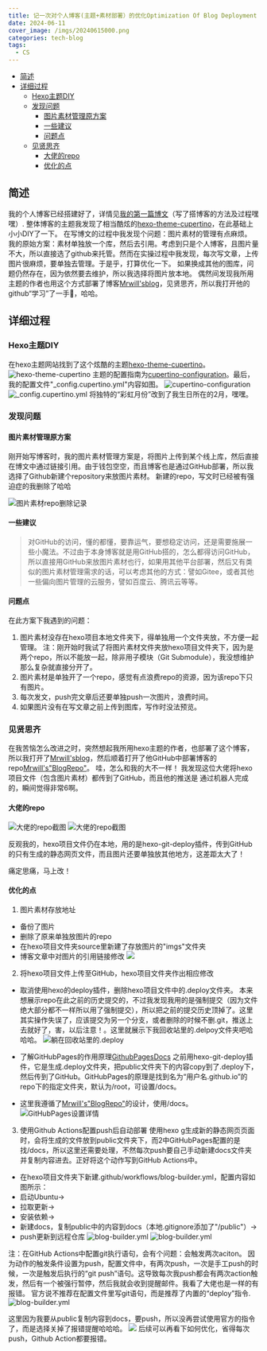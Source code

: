```yaml
---
title: 记一次对个人博客(主题+素材部署）的优化Optimization Of Blog Deployment
date: 2024-06-11
cover_image: /imgs/20240615000.png
categories: tech-blog
tags:
  - CS
---
```

- [简述](#简述)
- [详细过程](#详细过程)
  - [Hexo主题DIY](#hexo主题diy)
  - [发现问题](#发现问题)
    - [图片素材管理原方案](#图片素材管理原方案)
    - [一些建议](#一些建议)
    - [问题点](#问题点)
  - [见贤思齐](#见贤思齐)
    - [大佬的repo](#大佬的repo)
    - [优化的点](#优化的点)


## 简述
我的个人博客已经搭建好了，详情见[我的第一篇博文]（写了搭博客的方法及过程嘿嘿）.
整体博客的主题我发现了相当酷炫的[hexo-theme-cupertino]，在此基础上小小DIY了一下。
在写博文的过程中我发现个问题：图片素材的管理有点麻烦。
我的原始方案：素材单独放一个库，然后去引用。考虑到只是个人博客，且图片量不大，所以直接选了github来托管。然而在实操过程中我发现，每次写文章，上传图片很麻烦，要单独去管理。于是乎，打算优化一下。
如果换成其他的图库，问题仍然存在，因为依然要去维护，所以我选择将图片放本地。
偶然间发现我所用主题的作者也用这个方式部署了博客[Mrwill'sblog]，见贤思齐，所以我打开他的github“学习”了一手🤪，哈哈。

## 详细过程
### Hexo主题DIY
在hexo主题网站找到了这个炫酷的主题[hexo-theme-cupertino]。
![](/imgs/20240615010.png "hexo-theme-cupertino")
主题的配置指南为[cupertino-configuration]。最后，我的配置文件"_config.cupertino.yml"内容如图。
![](/imgs/20240615011.png "cupertino-configuration")
![](/imgs/20240615009.png "_config.cupertino.yml")
将独特的“彩虹月份”改到了我生日所在的2月，嘿嘿。


### 发现问题
#### 图片素材管理原方案
刚开始写博客时，我的图片素材管理方案是，将图片上传到某个线上库，然后直接在博文中通过链接引用。由于钱包空空，而且博客也是通过GitHub部署，所以我选择了Github新建个repository来放图片素材。
新建的repo，写文时已经被有强迫症的我删除了哈哈

![](/imgs/20240615001.png "图片素材repo删除记录")

#### 一些建议
>对GitHub的访问，懂的都懂，要靠运气，要想稳定访问，还是需要施展一些小魔法。不过由于本身博客就是用GitHub搭的，怎么都得访问GitHub，所以直接用GitHub来放图片素材也行，如果用其他平台部署，然后又有类似的图片素材管理需求的话，可以考虑其他的方式：譬如Gitee，或者其他一些偏向图片管理的云服务，譬如百度云、腾讯云等等。

#### 问题点
在此方案下我遇到的问题：
1. 图片素材没存在hexo项目本地文件夹下，得单独用一个文件夹放，不方便一起管理。
注：刚开始时我试了将图片素材文件夹放hexo项目文件夹下，因为是两个repo，所以不能放一起，除非用子模块（Git Submodule），我没想维护那么复杂就直接分开了。
2. 图片素材是单独开了一个repo，感觉有点浪费repo的资源，因为该repo下只有图片。
3. 每次发文，push完文章后还要单独push一次图片，浪费时间。
4. 如果图片没有在写文章之前上传到图库，写作时没法预览。

### 见贤思齐
在我苦恼怎么改进之时，突然想起我所用hexo主题的作者，也部署了这个博客，所以我打开了[Mrwill'sblog]，然后顺着打开了他GitHub中部署博客的repo[Mrwill's"BlogRepo"]。
哇，怎么和我的大不一样！
我发现这位大佬将hexo项目文件（包含图片素材）都传到了GitHub，而且他的推送是
通过机器人完成的，瞬间觉得非常6啊。
#### 大佬的repo
![](/imgs/20240615002.png "大佬的repo截图")
![](/imgs/20240615003.png "大佬的repo截图")

反观我的，hexo项目文件仍在本地，用的是hexo-git-deploy插件，传到GitHub的只有生成的静态网页文件，而且图片还要单独放其他地方，这差距太大了！

痛定思痛，马上改！
#### 优化的点
1. 图片素材存放地址
* 备份了图片
* 删除了原来单独放图片的repo
* 在hexo项目文件夹source里新建了存放图片的"imgs"文件夹
* 博客文章中对图片的引用链接修改
  ![](/imgs/20240615006.png )


2. 将hexo项目文件上传至GitHub，hexo项目文件夹作出相应修改
* 取消使用hexo的deploy插件，删除hexo项目文件中的.deploy文件夹。
  本来想展示repo在此之前的历史提交的，不过我发现我用的是强制提交（因为文件绝大部分都不一样所以用了强制提交），所以把之前的提交历史顶掉了。这里其实操作失误了，应该提交为另一个分支，或者删除的时候不删.git，推送上去就好了，害，以后注意！。这里就展示下我回收站里的.delpoy文件夹吧哈哈哈。
  ![](/imgs/20240615004.png "躺在回收站里的.deploy")

* 了解GitHubPages的作用原理[GithubPagesDocs]
  之前用hexo-git-deploy插件，它是生成.deploy文件夹，把public文件夹下的内容copy到了.deploy下，然后传到了GitHub。GitHubPages的原理是找到名为“用户名.github.io”的repo下的指定文件夹，默认为/root，可设置/docs。

* 这里我遵循了[Mrwill's"BlogRepo"]的设计，使用/docs。
  ![](/imgs/20240615005.png "GitHubPages设置详情")
  
3. 使用Github Actions配置push后自动部署
  使用hexo g生成新的静态网页页面时，会将生成的文件放到public文件夹下，而2中GitHubPages配置的是找/docs，所以这里还需要处理，不然每次push要自己手动新建docs文件夹并复制内容进去。正好将这个动作写到GitHub Actions中。

* 在hexo项目文件夹下新建.github/workflows/blog-builder.yml，配置内容如图所示：
* 启动Ubuntu->
* 拉取更新->
* 安装依赖->
* 新建docs，复制public中的内容到docs（本地.gitignore添加了"/public"）->
* push更新到远程仓库
![](/imgs/20240615007.png "blog-builder.yml")
![](/imgs/20240615008.png "blog-builder.yml")

注：在GitHub Actions中配置git执行语句，会有个问题：会触发两次aciton。
因为动作的触发条件设置为push，配置文件中，有两次push，一次是手工push的时候，一次是触发后执行的“git push”语句。这导致每次我push都会有两次action触发，然后有一个被强行暂停，然后我就会收到提醒邮件。我看了大佬也是一样的有报错。
官方说不推荐在配置文件里写git语句，而是推荐了内置的“deploy”指令.
![](/imgs/20240615013.png "blog-builder.yml")

这里因为我要从public复制内容到docs，要push，所以没再尝试使用官方的指令了，而是选择关掉了报错提醒哈哈哈。
![](/imgs/20240615012.png )
后续可以再看下如何优化，省得每次push，Github Action都要报错。




[我的第一篇博文]:https://keplerxxiib.github.io/2024/05/05/myfirstblog
[hexo-theme-cupertino]:https://github.com/MrWillCom/hexo-theme-cupertino
[Mrwill'sblog]:https://blog.mrwillcom.com
[Mrwill's"BlogRepo"]:https://github.com/MrWillCom/MrWillCom.github.io
[GithubPagesDocs]:https://docs.github.com/zh/pages
[cupertino-configuration]:https://cupertino.mrwillcom.com/configuration/navigation